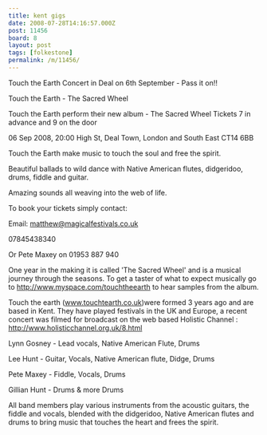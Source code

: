 ```yaml
---
title: kent gigs
date: 2008-07-28T14:16:57.000Z
post: 11456
board: 8
layout: post
tags: [folkestone]
permalink: /m/11456/
---
```

Touch the Earth Concert in Deal on 6th September - Pass it on!!

 

Touch the Earth - The Sacred Wheel

Touch the Earth perform their new album - The Sacred Wheel Tickets 7 in advance and 9 on the door

06 Sep 2008, 20:00 
High St, Deal Town, London and South East CT14 6BB

Touch the Earth make music to touch the soul and free the spirit.

Beautiful ballads to wild dance with Native American flutes, didgeridoo, drums, fiddle and guitar. 

Amazing sounds all weaving into the web of life.

 

To book your tickets simply contact:

Email: matthew@magicalfestivals.co.uk

07845438340

Or Pete Maxey on 01953 887 940 

  One year in the making it is called 'The Sacred Wheel' and is a musical journey through the seasons. To get a taster of what to expect musically go to http://www.myspace.com/touchtheearth to hear samples from the album. 

 

Touch the earth (www.touchtearth.co.uk)were formed 3 years ago and are based in Kent. They have played festivals in the UK and Europe, a recent concert was filmed for broadcast on the web based Holistic Channel : http://www.holisticchannel.org.uk/8.html

Lynn Gosney - Lead vocals, Native American Flute, Drums

Lee Hunt - Guitar, Vocals, Native American flute, Didge, Drums

Pete Maxey - Fiddle, Vocals, Drums

Gillian Hunt - Drums & more Drums

All band members play various instruments from the acoustic guitars, the fiddle and vocals, blended with the didgeridoo, Native American flutes and drums to bring music that touches the heart and frees the spirit.
